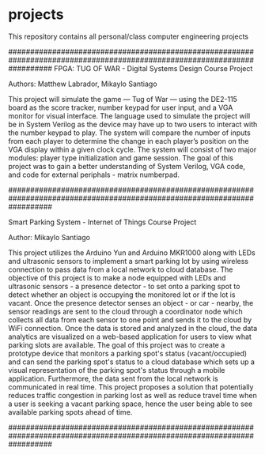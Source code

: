 # projects
This repository contains all personal/class computer engineering projects

##########################################################################################################################
FPGA: TUG OF WAR - Digital Systems Design Course Project

Authors: Matthew Labrador, Mikaylo Santiago

This project will simulate the game — Tug of War — using the DE2-115 board as the score tracker, number
keypad for user input, and a VGA monitor for visual interface. The language used to simulate the project will be in
System Verilog as the device may have up to two users to interact with the number keypad to play. The system will
compare the number of inputs from each player to determine the change in each player’s position on the VGA display
within a given clock cycle. The system will consist of two major modules: player type initialization and game session.
The goal of this project was to gain a better understanding of System Verilog, VGA code, and code for external 
periphals - matrix numberpad.

##########################################################################################################################

Smart Parking System - Internet of Things Course Project

Author: Mikaylo Santiago

This project utilizes the Arduino Yun and Arduino MKR1000 along with LEDs and ultrasonic sensors to implement a smart parking
lot by using wireless connection to pass data from a local network to cloud database. The objective of this project is to make
a node equipped with LEDs and ultrasonic sensors - a presence detector - to set onto a parking spot to detect whether an object
is occupying the monitored lot or if the lot is vacant. Once the presence detector senses an object - or car - nearby, the sensor
readings are sent to the cloud through a coordinator node which collects all data from each sensor to one point and sends it to
the cloud by WiFi connection. Once the data is stored and analyzed in the cloud, the data analytics are visualized on a web-based
application for users to view what parking slots are available. The goal of this project was to create a prototype device that
monitors a parking spot's status (vacant/occupied) and can send the parking spot's status to a cloud database which sets up
a visual representation of the parking spot's status through a mobile application. Furthermore, the data sent from the local
network is communicated in real time. This project proposes a solution that potentially reduces traffic congestion in parking 
lost as well as reduce travel time when a user is seeking a vacant parking space, hence the user being able to see available 
parking spots ahead of time.

##########################################################################################################################
